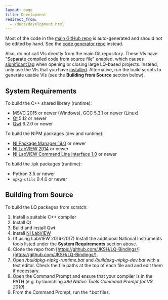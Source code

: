 ```yaml
---
layout: page
title: Development
redirect_from:
  - /docs/development.html
---
```


Most of the code in the [main GitHub repo](https://github.com/JKSH/LQ-Bindings/) is auto-generated
and should not be edited by hand. See the [code generator repo](https://github.com/JKSH/LQ-CodeGen/)
instead.

Also, do not call VIs directly from the main Git repository. These VIs have "Separate compiled code
from source file" enabled, which causes [significant lag](https://bitbucket.org/jksh/lq-codegen/issues/56/labview-disable-separate-compiled-code)
when opening or closing large LQ-based projects. Instead, only use the VIs that you have
[installed](quickstart.html). Alternative, run the build scripts to generate usable VIs (see the **Building
from Source** section below).


System Requirements
-------------------
To build the C++ shared library (runtime):
* MSVC 2015 or newer (Windows), GCC 5.3.1 or newer (Linux)
* [Qt](https://www.qt.io/) 5.12 or newer
* [Qwt](https://qwt.sourceforge.io/) 6.2.0 or newer

To build the NIPM packages (dev and runtime):
* [NI Package Manager 19.0](http://www.ni.com/en-us/support/downloads/ni-package-manager.html)
  or newer
* [NI LabVIEW 2014](https://www.ni.com/labview/) or newer
* [NI LabVIEW Command Line Interface 1.0](http://www.ni.com/en-us/support/downloads/software-products/download.ni-labview-command-line-interface.html)
  or newer

To build the .ipk packages (runtime):
* Python 3.5 or newer
* `opkg-utils` 0.4.0 or newer

Building from Source
--------------------
To build the LQ packages from scratch:
1. Install a suitable C++ compiler
2. Install Qt
3. Build and install Qwt
4. Install [NI LabVIEW](https://www.ni.com/labview/)
5. (If using LabVIEW 2014-2017) Install the additional National Instruments tools listed under the
   **System Requirements** section above.
6. Clone the repo from [https://github.com/JKSH/LQ-Bindings/](https://github.com/JKSH/LQ-Bindings/).
7. Open _/buildpkg-nipkg-runtime.bat_ and _/buildpkg-nipkg-dev.bat_ with a text
   editor. Check the file paths at the top of each file and and edit them if necessary.
8. Open the Command Prompt and ensure that your compiler is in the PATH (e.g. by launching _x86 Native
   Tools Command Prompt for VS 2019_)
9. From the Command Prompt, run the _*.bat_ files.
